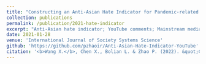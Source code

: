 ```yaml
---
title: "Constructing an Anti-Asian Hate Indicator for Pandemic-related Comments from Mainstream Media YouTube Channels"
collection: publications
permalink: /publication/2021-hate-indicator
excerpt: "Anti-Asian hate indicator; YouTube comments; Mainstream media channels; BERT embedding; Support vector machine; Random forest; LSTM; CNN; YouTube Data API<br /><br />**Abstract:** Anti-Asian racism, linked to COVID-19, has become a serious social problem in the United States and all over the world and even led to hate crime and violence. Even though the current anti-Asian hate study focuses anti-Asian hate classification using machine learning and sentiment analysis toward tweets, this study provides a novel pandemic-news-related anti-Asian hate indicator to depict the anti-Asian hate shift of YouTube mainstream media commentary section. A new dataset for daily hate signal generation, which contains over 1 million YouTube comments, has been generated in this study. To train the classifier, 3,759 comments are sampled and manually labelled as hate and non-hate. In the model selection among machine learning and deep learning algorithms, a CNN model is selected as the best one with a 95% accuracy and a 0.99 AUC score, which can classify 1,433,246 comments."
date: 2021-01-28
venue: 'International Journal of Society Systems Science'
github: 'https://github.com/pzhaoir/Anti-Asian-Hate-Indicator-YouTube'
citation: '<b>Wang X.</b>, Chen X., Bolian L. & Zhao P. (2022). &quot;Constructing an Anti-Asian Hate Indicator for Pandemic-related Comments from Mainstream Media YouTube Channels.&quot; <i>International Journal of Society Systems Science</i> in Publishing'
---
```

